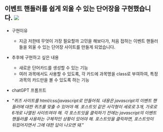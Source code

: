 이벤트 핸들러를 쉽게 외울 수 있는 단어장을 구현했습니다.
<image src="./eventhandler-quiz.png">
-----------------
- 구현이유
  - 지금 저한테 무엇이 가장 필요할까 고민을 해보다가, 처음 접하는 이벤트 핸들러들을 외울 수 있는 단어장 사이트를 만들게 되었습니다.
  
- 추후에 구현하고 싶은 내용
  - 새로운 단어카드를 생성할 수 있는 기능
  - 여러 과목에서도 사용할 수 있도록, 각 카드에 과목명을 class로 부여하여, 특정 과목의 카드만을 볼 수 있도록 하는 기능
  
 - chatGPT 프롬프트
  - _"퀴즈 사이트를 html/css/javascript로 만들어줘. 내용은 javascript의 이벤트 핸들러에 대한 퀴즈를 맞출 수 있어야 해. 포스트잇 같은 사각형이 세로로 3개, 가로로 6개로 나열된 사이트여야 해. 각 포스트잇을 클릭하기 전에는 javascript의 이벤트 핸들러를 사용하는 구체적인 상황이 있어야 해. 포스트잇을 클릭하면, 포스트잇이 뒤집어지면서 그에 대한 답이 나오면 돼."_
